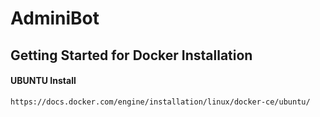 # AdminiBot

## Getting Started for Docker Installation

#### UBUNTU Install
```
https://docs.docker.com/engine/installation/linux/docker-ce/ubuntu/
```
